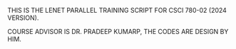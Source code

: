 THIS IS THE LENET PARALLEL TRAINING SCRIPT FOR CSCI 780-02 (2024 VERSION).

COURSE ADVISOR IS DR. PRADEEP KUMARP, 
THE CODES ARE DESIGN BY HIM.